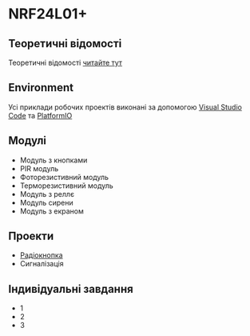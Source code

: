 # NRF24L01+

## Теоретичні відомості

Теоретичні відомості [читайте тут](doc/README.md)

## Environment 

Усі приклади робочих проектів виконані за допомогою
[Visual Studio Code](https://code.visualstudio.com/)
та [PlatformIO](https://platformio.org/)

## Модулі

- Модуль з кнопками
- PIR модуль
- Фоторезистивний модуль
- Терморезистивний модуль
- Модуль з реллє
- Модуль сирени
- Модуль з екраном

## Проекти

- [Радіокнопка](../src/01-radio-button)
- Сигналізація

## Індивідуальні завдання

- 1
- 2
- 3